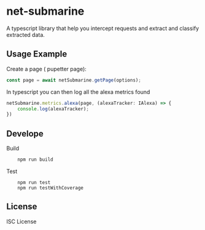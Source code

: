 # net-submarine

A typescript library that help you intercept requests and extract and classify extracted data.

## Usage Example

Create a page ( pupetter page):

```typescript
const page = await netSubmarine.getPage(options);
```

In typescript you can then log all the alexa metrics found 

```typescript
netSubmarine.metrics.alexa(page, (alexaTracker: IAlexa) => {
    console.log(alexaTracker);
})
```

## Develope

Build
```bash
    npm run build
```
Test
```shell
    npm run test
    npm run testWithCoverage
```

## License

ISC License